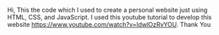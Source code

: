Hi, This the code which I used to create a personal website just using HTML, CSS, and JavaScript. I used this youtube tutorial to develop this website https://www.youtube.com/watch?v=ldwlOzRvYOU.
Thank You
